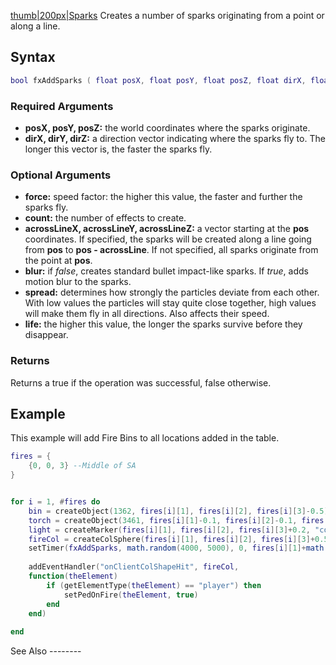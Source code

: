 [thumb|200px|Sparks](/docs/Image:Fxsparks.png.md "wikilink") Creates a number of sparks originating from a point or along a line.

Syntax
------

``` lua
bool fxAddSparks ( float posX, float posY, float posZ, float dirX, float dirY, float dirZ, [float force=1, int count=1, float acrossLineX=0, float acrossLineY=0, float acrossLineZ=0, bool blur=false, float spread=1, float life=1] )
```

### Required Arguments

-   **posX, posY, posZ:** the world coordinates where the sparks originate.
-   **dirX, dirY, dirZ:** a direction vector indicating where the sparks fly to. The longer this vector is, the faster the sparks fly.

### Optional Arguments

-   **force:** speed factor: the higher this value, the faster and further the sparks fly.
-   **count:** the number of effects to create.
-   **acrossLineX, acrossLineY, acrossLineZ:** a vector starting at the **pos** coordinates. If specified, the sparks will be created along a line going from **pos** to **pos - acrossLine**. If not specified, all sparks originate from the point at **pos**.
-   **blur:** if *false*, creates standard bullet impact-like sparks. If *true*, adds motion blur to the sparks.
-   **spread:** determines how strongly the particles deviate from each other. With low values the particles will stay quite close together, high values will make them fly in all directions. Also affects their speed.
-   **life:** the higher this value, the longer the sparks survive before they disappear.

### Returns

Returns a true if the operation was successful, false otherwise.

Example
-------

<section name="Client" class="client" show="true">
This example will add Fire Bins to all locations added in the table.

``` lua
fires = {
    {0, 0, 3} --Middle of SA
}


for i = 1, #fires do
    bin = createObject(1362, fires[i][1], fires[i][2], fires[i][3]-0.5)
    torch = createObject(3461, fires[i][1]-0.1, fires[i][2]-0.1, fires[i][3]-2)
    light = createMarker(fires[i][1], fires[i][2], fires[i][3]+0.2, "corona", 1, 255, 170, 0, 80, root)
    fireCol = createColSphere(fires[i][1], fires[i][2], fires[i][3]+0.5, 0.8)
    setTimer(fxAddSparks, math.random(4000, 5000), 0, fires[i][1]+math.random(0.1, 0.3), fires[i][2]+math.random(0.1, 0.2), fires[i][3]+0.2, 1, 1, 1)         
            
    addEventHandler("onClientColShapeHit", fireCol, 
    function(theElement)
        if (getElementType(theElement) == "player") then
            setPedOnFire(theElement, true)
        end
    end)
            
end
```

</section>
See Also
--------
